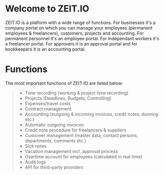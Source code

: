 # Welcome to ZEIT.IO

ZEIT.IO is a platform with a wide range of functions. For businesses it's a company portal on which you can manage your employees (permanent employees & freelancers), customers, projects and accounting. For permanent personnel it's an employee portal. For independant workers it's a freelancer portal. For approvers it is an approval portal and for bookkeepers it is an accounting portal. 

# Functions

The most important functions of ZEIT.IO are listed below:

> - Time recording (working & project time recording)
> - Projects (Deadlines, Budgets, Controlling)
> - Expenses/travel costs
> - Contract management
> - Accounting (outgoing & incoming invoices, credit notes, dunning etc.)
> - Automatic outgoing invoices
> - Credit note procedure for freelancers & suppliers
> - Customer management (master data, contact persons, departments, comments etc.)
> - Sick notes
> - Vacation management incl. approval process
> - Overtime account for employees (calculated in real time)
> - Audit logs
> - API for third-party providers
